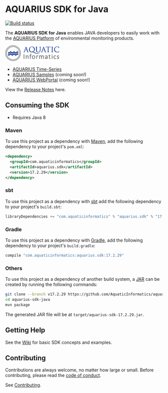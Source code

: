 # AQUARIUS SDK for Java

[![Build status](https://ci.appveyor.com/api/projects/status/ggamtunnps7umnmg/branch/develop?svg=true)](https://ci.appveyor.com/project/SystemsAdministrator/aquarius-sdk-java/branch/develop)

The **AQUARIUS SDK for Java** enables JAVA developers to easily work with the [AQUARIUS Platform](http://aquaticinformatics.com/products/) of environmental monitoring products.

![AQUARIUS Platform](images/aquatic-informatics.png)

* [AQUARIUS Time-Series](http://aquaticinformatics.com/products/aquarius-time-series/)
* [AQUARIUS Samples](http://aquaticinformatics.com/products/aquarius-samples/) (coming soon!)
* [AQUARIUS WebPortal](http://aquaticinformatics.com/products/aquarius-webportal/) (coming soon!)

View the [Release Notes](ReleaseNotes.md) here.

## Consuming the SDK

- Requires Java 8

### Maven

To use this project as a dependency with [Maven](https://maven.apache.org),
add the following dependency to your project's `pom.xml`:

```xml
<dependency>
  <groupId>com.aquaticinformatics</groupId>
  <artifactId>aquarius.sdk</artifactId>
  <version>17.2.29</version>
</dependency>
```

### sbt

To use this project as a dependency with [sbt](http://www.scala-sbt.org)
add the following dependency to your project's `build.sbt`:

```scala
libraryDependencies += "com.aquaticinformatics" % "aquarius.sdk" % "17.2.29"
```

### Gradle

To use this project as a dependency with [Gradle](https://gradle.org/),
add the following dependency to your project's `build.gradle`:

```groovy
compile "com.aquaticinformatics:aquarius.sdk:17.2.29"
```

### Others

To use this project as a dependency of another build system, a
[JAR](https://docs.oracle.com/javase/8/docs/technotes/guides/jar/index.html)
can be created by running the following commands:

```sh
git clone --branch v17.2.29 https://github.com/AquaticInformatics/aquarius-sdk-java.git
cd aquarius-sdk-java
mvn package
```

The generated JAR file will be at `target/aquarius-sdk-17.2.29.jar`.

## Getting Help

See the [Wiki](https://github.com/AquaticInformatics/aquarius-sdk-java/wiki) for basic SDK concepts and examples.

## Contributing

Contributions are always welcome, no matter how large or small. Before contributing, please read the [code of conduct](CODE_OF_CONDUCT.md).

See [Contributing](CONTRIBUTING.md).

